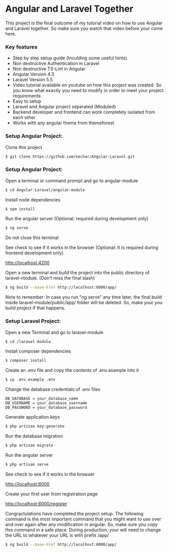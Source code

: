 # Angular and Laravel Together
This project is the final outcome of my tutorial video on how to use Angular and Laravel together.
So make sure you watch that video before your come here.

### Key features

 * Step by step setup guide (Inculding some useful hints)
 * Non destructive Authentication in Laravel
 * Non destructive TS-Lint in Angular 
 * Angular Version 4.3
 * Laravel Version 5.5
 * Video tutorial available on youtube on how this project was created. So you know what exactly you need to modify in order to meet your project requirements.
 * Easy to setup
 * Laravel and Angular project seperated (Moduled)
 * Backend developer and frontend can work completely isolated from each other.
 * Works with any angular theme from themeforest.

### Setup Angular Project:

Clone this project
```sh
$ git clone https://github.com/nechar/Angular-Laravel.git
```
 
### Setup Angular Project:
Open a terminal or command prompt and go to angular-module
```sh
$ cd Angular-Laravel/angular-module
```

Install node dependencies
```sh
$ npm install
```

Run the angular server (Optional: required during development only)
```sh
$ ng serve
```
Do not close this terminal

See check to see if it works in the browser (Optional: It is required during frontend development only)

[http://localhost:4200](http://localhost:4200/)



Open a new terminal and build the project into the public directory of laravel-module. (Don't miss the final slash)
```sh
$ ng build --base-href http://localhost:8000/app/
```
Note to remember: In case you run "ng serve" any time later, the final build inside laravel-module/public/app/ folder will be deleted. So, make your you build project if that happens.


### Setup Laravel Project:

Open a new Terminal and go to laravel-module
```sh
$ cd /laravel-module
```

Install composer dependencies
```sh
$ composer install
```

Create an .env file and copy the contents of .env.example into it
```sh
$ cp .env.example .env
```


Change the database credentials of .env files
```
DB_DATABASE = your_database_name
DB_USERNAME = your_database_username
DB_PASSWORD = your_database_password
```

Generate application keys
```sh
$ php artisan key:generate
```

Run the database migration
```sh
$ php artisan migrate
```

Run the angular server
```sh
$ php artisan serve
```


See check to see if it works in the browser

[http://localhost:8000](http://localhost:8000/)


Create your first user from registration page

[http://localhost:8000/register](http://localhost:8000/register)


Congractulations have completed the project setup.
The following command is the most important command that you might want to use over and over again after any modification in angular.
So, make sure you copy this command in a safe place.
During production, your will need to change the URL to whatever your URL is with prefix /app/
```sh
$ ng build --base-href http://localhost:8000/app/
```